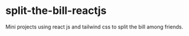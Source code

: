 # split-the-bill-reactjs
Mini projects using react js and tailwind css to split the  bill among friends.
